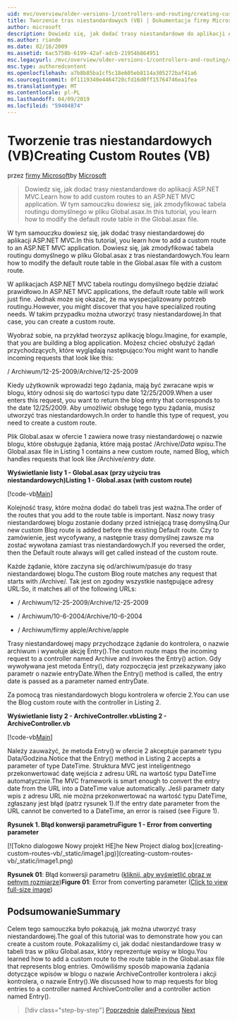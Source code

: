 ```yaml
---
uid: mvc/overview/older-versions-1/controllers-and-routing/creating-custom-routes-vb
title: Tworzenie tras niestandardowych (VB) | Dokumentacja firmy Microsoft
author: microsoft
description: Dowiedz się, jak dodać trasy niestandardowe do aplikacji ASP.NET MVC. W tym samouczku dowiesz się, jak zmodyfikować tabela routingu domyślnego w pliku Global.asax.
ms.author: riande
ms.date: 02/16/2009
ms.assetid: 6ac5758b-6199-42af-adcb-21954b864951
msc.legacyurl: /mvc/overview/older-versions-1/controllers-and-routing/creating-custom-routes-vb
msc.type: authoredcontent
ms.openlocfilehash: a7b8b85ba1cf5c18e605eb8114a305272baf41a6
ms.sourcegitcommit: 0f1119340e4464720cfd16d0ff15764746ea1fea
ms.translationtype: MT
ms.contentlocale: pl-PL
ms.lasthandoff: 04/09/2019
ms.locfileid: "59404874"
---
```

# <a name="creating-custom-routes-vb"></a><span data-ttu-id="018ed-104">Tworzenie tras niestandardowych (VB)</span><span class="sxs-lookup"><span data-stu-id="018ed-104">Creating Custom Routes (VB)</span></span>

<span data-ttu-id="018ed-105">przez [firmy Microsoft](https://github.com/microsoft)</span><span class="sxs-lookup"><span data-stu-id="018ed-105">by [Microsoft](https://github.com/microsoft)</span></span>

> <span data-ttu-id="018ed-106">Dowiedz się, jak dodać trasy niestandardowe do aplikacji ASP.NET MVC.</span><span class="sxs-lookup"><span data-stu-id="018ed-106">Learn how to add custom routes to an ASP.NET MVC application.</span></span> <span data-ttu-id="018ed-107">W tym samouczku dowiesz się, jak zmodyfikować tabela routingu domyślnego w pliku Global.asax.</span><span class="sxs-lookup"><span data-stu-id="018ed-107">In this tutorial, you learn how to modify the default route table in the Global.asax file.</span></span>


<span data-ttu-id="018ed-108">W tym samouczku dowiesz się, jak dodać trasy niestandardowej do aplikacji ASP.NET MVC.</span><span class="sxs-lookup"><span data-stu-id="018ed-108">In this tutorial, you learn how to add a custom route to an ASP.NET MVC application.</span></span> <span data-ttu-id="018ed-109">Dowiesz się, jak zmodyfikować tabela routingu domyślnego w pliku Global.asax z tras niestandardowych.</span><span class="sxs-lookup"><span data-stu-id="018ed-109">You learn how to modify the default route table in the Global.asax file with a custom route.</span></span>

<span data-ttu-id="018ed-110">W aplikacjach ASP.NET MVC tabela routingu domyślnego będzie działać prawidłowo.</span><span class="sxs-lookup"><span data-stu-id="018ed-110">In ASP.NET MVC applications, the default route table will work just fine.</span></span> <span data-ttu-id="018ed-111">Jednak może się okazać, że ma wyspecjalizowany potrzeb routingu.</span><span class="sxs-lookup"><span data-stu-id="018ed-111">However, you might discover that you have specialized routing needs.</span></span> <span data-ttu-id="018ed-112">W takim przypadku można utworzyć trasy niestandardowej.</span><span class="sxs-lookup"><span data-stu-id="018ed-112">In that case, you can create a custom route.</span></span>

<span data-ttu-id="018ed-113">Wyobraź sobie, na przykład tworzysz aplikację blogu.</span><span class="sxs-lookup"><span data-stu-id="018ed-113">Imagine, for example, that you are building a blog application.</span></span> <span data-ttu-id="018ed-114">Możesz chcieć obsłużyć żądań przychodzących, które wyglądają następująco:</span><span class="sxs-lookup"><span data-stu-id="018ed-114">You might want to handle incoming requests that look like this:</span></span>

<span data-ttu-id="018ed-115">/ Archiwum/12-25-2009</span><span class="sxs-lookup"><span data-stu-id="018ed-115">/Archive/12-25-2009</span></span>

<span data-ttu-id="018ed-116">Kiedy użytkownik wprowadzi tego żądania, mają być zwracane wpis w blogu, który odnosi się do wartości typu date 12/25/2009.</span><span class="sxs-lookup"><span data-stu-id="018ed-116">When a user enters this request, you want to return the blog entry that corresponds to the date 12/25/2009.</span></span> <span data-ttu-id="018ed-117">Aby umożliwić obsługę tego typu żądania, musisz utworzyć tras niestandardowych.</span><span class="sxs-lookup"><span data-stu-id="018ed-117">In order to handle this type of request, you need to create a custom route.</span></span>

<span data-ttu-id="018ed-118">Plik Global.asax w ofercie 1 zawiera nowe trasy niestandardowej o nazwie blogu, które obsługuje żądania, które mają postać /Archive/*Data wpisu*.</span><span class="sxs-lookup"><span data-stu-id="018ed-118">The Global.asax file in Listing 1 contains a new custom route, named Blog, which handles requests that look like /Archive/*entry date*.</span></span>

**<span data-ttu-id="018ed-119">Wyświetlanie listy 1 - Global.asax (przy użyciu tras niestandardowych)</span><span class="sxs-lookup"><span data-stu-id="018ed-119">Listing 1 - Global.asax (with custom route)</span></span>**

[!code-vb[Main](creating-custom-routes-vb/samples/sample1.vb)]

<span data-ttu-id="018ed-120">Kolejność trasy, które można dodać do tabeli tras jest ważna.</span><span class="sxs-lookup"><span data-stu-id="018ed-120">The order of the routes that you add to the route table is important.</span></span> <span data-ttu-id="018ed-121">Nasz nowy trasy niestandardowej blogu zostanie dodany przed istniejącą trasę domyślną.</span><span class="sxs-lookup"><span data-stu-id="018ed-121">Our new custom Blog route is added before the existing Default route.</span></span> <span data-ttu-id="018ed-122">Czy to zamówienie, jest wycofywany, a następnie trasy domyślnej zawsze ma zostać wywołana zamiast tras niestandardowych.</span><span class="sxs-lookup"><span data-stu-id="018ed-122">If you reversed the order, then the Default route always will get called instead of the custom route.</span></span>

<span data-ttu-id="018ed-123">Każde żądanie, które zaczyna się od/archiwum/pasuje do trasy niestandardowej blogu.</span><span class="sxs-lookup"><span data-stu-id="018ed-123">The custom Blog route matches any request that starts with /Archive/.</span></span> <span data-ttu-id="018ed-124">Tak jest on zgodny wszystkie następujące adresy URL:</span><span class="sxs-lookup"><span data-stu-id="018ed-124">So, it matches all of the following URLs:</span></span>

- <span data-ttu-id="018ed-125">/ Archiwum/12-25-2009</span><span class="sxs-lookup"><span data-stu-id="018ed-125">/Archive/12-25-2009</span></span>

- <span data-ttu-id="018ed-126">/ Archiwum/10-6-2004</span><span class="sxs-lookup"><span data-stu-id="018ed-126">/Archive/10-6-2004</span></span>

- <span data-ttu-id="018ed-127">/ Archiwum/firmy apple</span><span class="sxs-lookup"><span data-stu-id="018ed-127">/Archive/apple</span></span>

<span data-ttu-id="018ed-128">Trasy niestandardowej mapy przychodzące żądanie do kontrolera, o nazwie archiwum i wywołuje akcję Entry().</span><span class="sxs-lookup"><span data-stu-id="018ed-128">The custom route maps the incoming request to a controller named Archive and invokes the Entry() action.</span></span> <span data-ttu-id="018ed-129">Gdy wywoływana jest metoda Entry(), daty rozpoczęcia jest przekazywany jako parametr o nazwie entryDate.</span><span class="sxs-lookup"><span data-stu-id="018ed-129">When the Entry() method is called, the entry date is passed as a parameter named entryDate.</span></span>

<span data-ttu-id="018ed-130">Za pomocą tras niestandardowych blogu kontrolera w ofercie 2.</span><span class="sxs-lookup"><span data-stu-id="018ed-130">You can use the Blog custom route with the controller in Listing 2.</span></span>

**<span data-ttu-id="018ed-131">Wyświetlanie listy 2 - ArchiveController.vb</span><span class="sxs-lookup"><span data-stu-id="018ed-131">Listing 2 - ArchiveController.vb</span></span>**

[!code-vb[Main](creating-custom-routes-vb/samples/sample2.vb)]

<span data-ttu-id="018ed-132">Należy zauważyć, że metoda Entry() w ofercie 2 akceptuje parametr typu Data/Godzina.</span><span class="sxs-lookup"><span data-stu-id="018ed-132">Notice that the Entry() method in Listing 2 accepts a parameter of type DateTime.</span></span> <span data-ttu-id="018ed-133">Struktura MVC jest inteligentnego przekonwertować datę wejścia z adresu URL na wartość typu DateTime automatycznie.</span><span class="sxs-lookup"><span data-stu-id="018ed-133">The MVC framework is smart enough to convert the entry date from the URL into a DateTime value automatically.</span></span> <span data-ttu-id="018ed-134">Jeśli parametr daty wpis z adresu URL nie można przekonwertować na wartość typu DateTime, zgłaszany jest błąd (patrz rysunek 1).</span><span class="sxs-lookup"><span data-stu-id="018ed-134">If the entry date parameter from the URL cannot be converted to a DateTime, an error is raised (see Figure 1).</span></span>

**<span data-ttu-id="018ed-135">Rysunek 1. Błąd konwersji parametru</span><span class="sxs-lookup"><span data-stu-id="018ed-135">Figure 1 - Error from converting parameter</span></span>**


[![T<span data-ttu-id="018ed-136">okno dialogowe Nowy projekt HE]</span><span class="sxs-lookup"><span data-stu-id="018ed-136">he New Project dialog box]</span></span>(creating-custom-routes-vb/_static/image1.jpg)](creating-custom-routes-vb/_static/image1.png)

<span data-ttu-id="018ed-137">**Rysunek 01**: Błąd konwersji parametru ([kliknij, aby wyświetlić obraz w pełnym rozmiarze](creating-custom-routes-vb/_static/image2.png))</span><span class="sxs-lookup"><span data-stu-id="018ed-137">**Figure 01**: Error from converting parameter ([Click to view full-size image](creating-custom-routes-vb/_static/image2.png))</span></span>


## <a name="summary"></a><span data-ttu-id="018ed-138">Podsumowanie</span><span class="sxs-lookup"><span data-stu-id="018ed-138">Summary</span></span>

<span data-ttu-id="018ed-139">Celem tego samouczka było pokazują, jak można utworzyć trasy niestandardowej.</span><span class="sxs-lookup"><span data-stu-id="018ed-139">The goal of this tutorial was to demonstrate how you can create a custom route.</span></span> <span data-ttu-id="018ed-140">Pokazaliśmy ci, jak dodać niestandardowe trasy w tabeli tras w pliku Global.asax, który reprezentuje wpisy w blogu.</span><span class="sxs-lookup"><span data-stu-id="018ed-140">You learned how to add a custom route to the route table in the Global.asax file that represents blog entries.</span></span> <span data-ttu-id="018ed-141">Omówiliśmy sposób mapowania żądania dotyczące wpisów w blogu o nazwie ArchiveController kontrolera i akcji kontrolera, o nazwie Entry().</span><span class="sxs-lookup"><span data-stu-id="018ed-141">We discussed how to map requests for blog entries to a controller named ArchiveController and a controller action named Entry().</span></span>

> [!div class="step-by-step"]
> <span data-ttu-id="018ed-142">[Poprzednie](asp-net-mvc-controller-overview-vb.md)
> [dalej](creating-a-route-constraint-vb.md)</span><span class="sxs-lookup"><span data-stu-id="018ed-142">[Previous](asp-net-mvc-controller-overview-vb.md)
[Next](creating-a-route-constraint-vb.md)</span></span>
